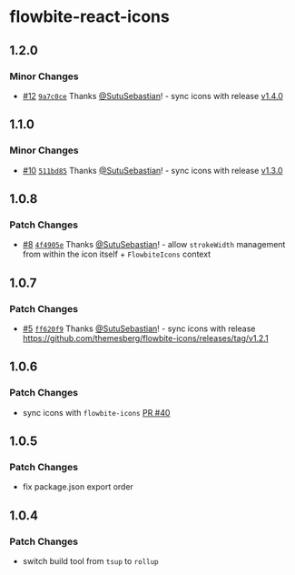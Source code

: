 # flowbite-react-icons

## 1.2.0

### Minor Changes

- [#12](https://github.com/themesberg/flowbite-react-icons/pull/12) [`9a7c0ce`](https://github.com/themesberg/flowbite-react-icons/commit/9a7c0ce60adfa110cca1c1f4a961f9aa5fc45c97) Thanks [@SutuSebastian](https://github.com/SutuSebastian)! - sync icons with release [v1.4.0](https://github.com/themesberg/flowbite-icons/releases/tag/v1.4.0)

## 1.1.0

### Minor Changes

- [#10](https://github.com/themesberg/flowbite-react-icons/pull/10) [`511bd85`](https://github.com/themesberg/flowbite-react-icons/commit/511bd85bd764bfc405fe56a39cfce1f9c1368d1e) Thanks [@SutuSebastian](https://github.com/SutuSebastian)! - sync icons with release [v1.3.0](https://github.com/themesberg/flowbite-icons/releases/tag/v1.3.0)

## 1.0.8

### Patch Changes

- [#8](https://github.com/themesberg/flowbite-react-icons/pull/8) [`4f4905e`](https://github.com/themesberg/flowbite-react-icons/commit/4f4905e3eeed6a7d68997463d46ec62479a51a2f) Thanks [@SutuSebastian](https://github.com/SutuSebastian)! - allow `strokeWidth` management from within the icon itself + `FlowbiteIcons` context

## 1.0.7

### Patch Changes

- [#5](https://github.com/themesberg/flowbite-react-icons/pull/5) [`ff620f9`](https://github.com/themesberg/flowbite-react-icons/commit/ff620f9b09f3608da8c80ca33fa61e585612f459) Thanks [@SutuSebastian](https://github.com/SutuSebastian)! - sync icons with release https://github.com/themesberg/flowbite-icons/releases/tag/v1.2.1

## 1.0.6

### Patch Changes

- sync icons with `flowbite-icons` [PR #40](https://github.com/themesberg/flowbite-icons/pull/40)

## 1.0.5

### Patch Changes

- fix package.json export order

## 1.0.4

### Patch Changes

- switch build tool from `tsup` to `rollup`

